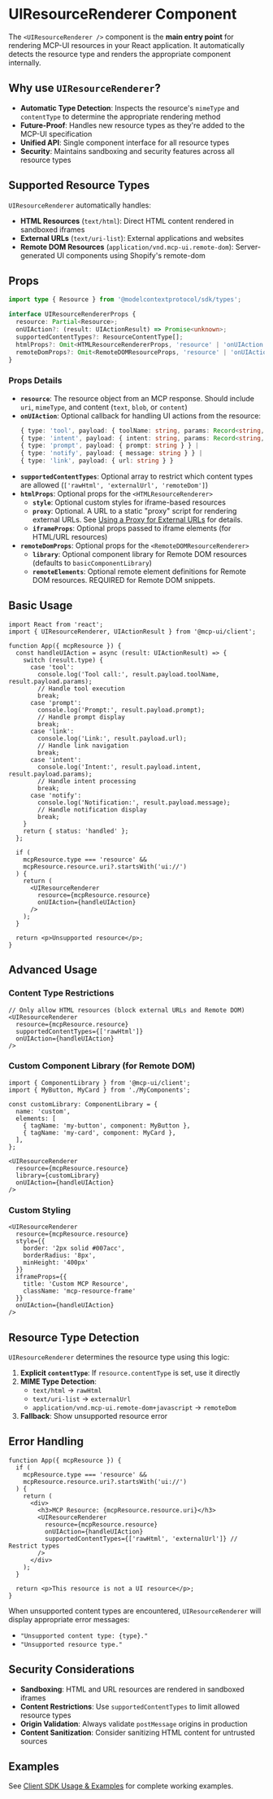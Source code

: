 # UIResourceRenderer Component

The `<UIResourceRenderer />` component is the **main entry point** for rendering MCP-UI resources in your React application. It automatically detects the resource type and renders the appropriate component internally.

## Why use `UIResourceRenderer`?

- **Automatic Type Detection**: Inspects the resource's `mimeType` and `contentType` to determine the appropriate rendering method
- **Future-Proof**: Handles new resource types as they're added to the MCP-UI specification
- **Unified API**: Single component interface for all resource types
- **Security**: Maintains sandboxing and security features across all resource types

## Supported Resource Types

`UIResourceRenderer` automatically handles:

- **HTML Resources** (`text/html`): Direct HTML content rendered in sandboxed iframes
- **External URLs** (`text/uri-list`): External applications and websites
- **Remote DOM Resources** (`application/vnd.mcp-ui.remote-dom`): Server-generated UI components using Shopify's remote-dom

## Props

```typescript
import type { Resource } from '@modelcontextprotocol/sdk/types';

interface UIResourceRendererProps {
  resource: Partial<Resource>;
  onUIAction?: (result: UIActionResult) => Promise<unknown>;
  supportedContentTypes?: ResourceContentType[];
  htmlProps?: Omit<HTMLResourceRendererProps, 'resource' | 'onUIAction'>;
  remoteDomProps?: Omit<RemoteDOMResourceProps, 'resource' | 'onUIAction'>;
}
```

### Props Details

- **`resource`**: The resource object from an MCP response. Should include `uri`, `mimeType`, and content (`text`, `blob`, or `content`)
- **`onUIAction`**: Optional callback for handling UI actions from the resource:
  ```typescript
  { type: 'tool', payload: { toolName: string, params: Record<string, unknown> } } |
  { type: 'intent', payload: { intent: string, params: Record<string, unknown> } } |
  { type: 'prompt', payload: { prompt: string } } |
  { type: 'notify', payload: { message: string } } |
  { type: 'link', payload: { url: string } }
  ```
- **`supportedContentTypes`**: Optional array to restrict which content types are allowed (`['rawHtml', 'externalUrl', 'remoteDom']`)
- **`htmlProps`**: Optional props for the `<HTMLResourceRenderer>`
  - **`style`**: Optional custom styles for iframe-based resources
  - **`proxy`**: Optional. A URL to a static "proxy" script for rendering external URLs. See [Using a Proxy for External URLs](./using-a-proxy.md) for details.
  - **`iframeProps`**: Optional props passed to iframe elements (for HTML/URL resources)
- **`remoteDomProps`**: Optional props for the `<RemoteDOMResourceRenderer>`
  - **`library`**: Optional component library for Remote DOM resources (defaults to `basicComponentLibrary`)
  - **`remoteElements`**: Optional remote element definitions for Remote DOM resources. REQUIRED for Remote DOM snippets.

## Basic Usage

```tsx
import React from 'react';
import { UIResourceRenderer, UIActionResult } from '@mcp-ui/client';

function App({ mcpResource }) {
  const handleUIAction = async (result: UIActionResult) => {
    switch (result.type) {
      case 'tool':
        console.log('Tool call:', result.payload.toolName, result.payload.params);
        // Handle tool execution
        break;
      case 'prompt':
        console.log('Prompt:', result.payload.prompt);
        // Handle prompt display
        break;
      case 'link':
        console.log('Link:', result.payload.url);
        // Handle link navigation
        break;
      case 'intent':
        console.log('Intent:', result.payload.intent, result.payload.params);
        // Handle intent processing
        break;
      case 'notify':
        console.log('Notification:', result.payload.message);
        // Handle notification display
        break;
    }
    return { status: 'handled' };
  };

  if (
    mcpResource.type === 'resource' &&
    mcpResource.resource.uri?.startsWith('ui://')
  ) {
    return (
      <UIResourceRenderer
        resource={mcpResource.resource}
        onUIAction={handleUIAction}
      />
    );
  }
  
  return <p>Unsupported resource</p>;
}
```

## Advanced Usage

### Content Type Restrictions

```tsx
// Only allow HTML resources (block external URLs and Remote DOM)
<UIResourceRenderer
  resource={mcpResource.resource}
  supportedContentTypes={['rawHtml']}
  onUIAction={handleUIAction}
/>
```

### Custom Component Library (for Remote DOM)

```tsx
import { ComponentLibrary } from '@mcp-ui/client';
import { MyButton, MyCard } from './MyComponents';

const customLibrary: ComponentLibrary = {
  name: 'custom',
  elements: [
    { tagName: 'my-button', component: MyButton },
    { tagName: 'my-card', component: MyCard },
  ],
};

<UIResourceRenderer
  resource={mcpResource.resource}
  library={customLibrary}
  onUIAction={handleUIAction}
/>
```

### Custom Styling

```tsx
<UIResourceRenderer
  resource={mcpResource.resource}
  style={{ 
    border: '2px solid #007acc',
    borderRadius: '8px',
    minHeight: '400px'
  }}
  iframeProps={{
    title: 'Custom MCP Resource',
    className: 'mcp-resource-frame'
  }}
  onUIAction={handleUIAction}
/>
```

## Resource Type Detection

`UIResourceRenderer` determines the resource type using this logic:

1. **Explicit `contentType`**: If `resource.contentType` is set, use it directly
2. **MIME Type Detection**:
   - `text/html` → `rawHtml`
   - `text/uri-list` → `externalUrl`
   - `application/vnd.mcp-ui.remote-dom+javascript` → `remoteDom`
3. **Fallback**: Show unsupported resource error

## Error Handling

```tsx
function App({ mcpResource }) {
  if (
    mcpResource.type === 'resource' &&
    mcpResource.resource.uri?.startsWith('ui://')
  ) {
    return (
      <div>
        <h3>MCP Resource: {mcpResource.resource.uri}</h3>
        <UIResourceRenderer
          resource={mcpResource.resource}
          onUIAction={handleUIAction}
          supportedContentTypes={['rawHtml', 'externalUrl']} // Restrict types
        />
      </div>
    );
  }
  
  return <p>This resource is not a UI resource</p>;
}
```

When unsupported content types are encountered, `UIResourceRenderer` will display appropriate error messages:
- `"Unsupported content type: {type}."`
- `"Unsupported resource type."`

## Security Considerations

- **Sandboxing**: HTML and URL resources are rendered in sandboxed iframes
- **Content Restrictions**: Use `supportedContentTypes` to limit allowed resource types
- **Origin Validation**: Always validate `postMessage` origins in production
- **Content Sanitization**: Consider sanitizing HTML content for untrusted sources

## Examples

See [Client SDK Usage & Examples](./usage-examples.md) for complete working examples.
